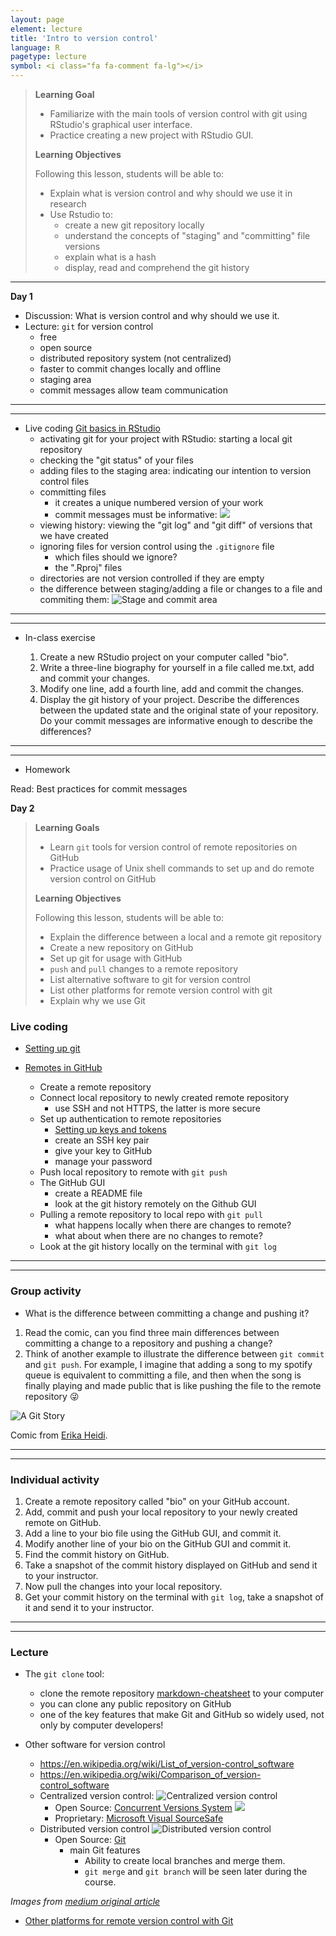 ```yaml
---
layout: page
element: lecture
title: 'Intro to version control'
language: R
pagetype: lecture
symbol: <i class="fa fa-comment fa-lg"></i>
---
```


<!--
[Measuring biodiversity]({{ site.baseurl }}/materials/01_BiodiversityMeasures/01_BiodiversityMeasures.html)

[Manipulating data]({{ site.baseurl }}/materials/02_Manipulating_data/02_ManipulatingData.html)
-->
<!--

Slides:

[Introduction to R and Version Control]({{ site.baseurl }}/materials/01_RIntro_VersionControl/01_RIntro_VersionControl.html)

-->


> **Learning Goal**
>
> - Familiarize with the main tools of version control with git using RStudio's graphical user interface.
> - Practice creating a new project with RStudio GUI.
>
> **Learning Objectives**
>
> Following this lesson, students will be able to:
>
> - Explain what is version control and why should we use it in research
> - Use Rstudio to:
>   - create a new git repository locally
>   - understand the concepts of "staging" and "committing" file versions
>   - explain what is a hash
>   - display, read and comprehend the git history
---

**Day 1**

* Discussion: What is version control and why should we use it.
* Lecture: `git` for version control
  - free
  - open source
  - distributed repository system (not centralized)
  - faster to commit changes locally and offline
  - staging area
  - commit messages allow team communication

---
---

* Live coding [Git basics in RStudio](http://nicercode.github.io/git/rstudio.html)
  - activating git for your project with RStudio: starting a local git repository
  - checking the "git status" of your files
  - adding files to the staging area: indicating our intention to version control files
  - committing files
    - it creates a unique numbered version of your work
    - commit messages must be informative:
    ![](https://workchronicles.com/wp-content/uploads/2020/08/Small-Changes-768x768.png)
  - viewing history: viewing the "git log" and "git diff" of versions that we have created
  - ignoring files for version control using the `.gitignore` file
    - which files should we ignore?
    - the ".Rproj" files
  - directories are not version controlled if they are empty
  - the difference between staging/adding a file or changes to a file and commiting them:
  ![Stage and commit area](https://swcarpentry.github.io/git-novice/fig/git-staging-area.svg)

---
---

* In-class exercise

  1. Create a new RStudio project on your computer called "bio".
  1. Write a three-line biography for yourself in a file called me.txt, add and commit your changes.
  1. Modify one line, add a fourth line, add and commit the changes.
  1. Display the git history of your project. Describe the differences between the updated state and the original state of your repository. Do your commit messages are informative enough to describe the differences?

---
---

* Homework

Read: Best practices for commit messages


**Day 2**

> **Learning Goals**
>
> - Learn `git` tools for version control of remote repositories on GitHub
> - Practice usage of Unix shell commands to set up and do remote version control on GitHub
>
> **Learning Objectives**
>
> Following this lesson, students will be able to:
>
> - Explain the difference between a local and a remote git repository
> - Create a new repository on GitHub
> - Set up git for usage with GitHub
> - `push` and `pull` changes to a remote repository
> - List alternative software to git for version control
> - List other platforms for remote version control with git
> - Explain why we use Git

### Live coding

* [Setting up git](https://swcarpentry.github.io/git-novice/02-setup/index.html)

* [Remotes in GitHub](https://swcarpentry.github.io/git-novice/07-github/index.html)
  - Create a remote repository
  - Connect local repository to newly created remote repository
    - use SSH and not HTTPS, the latter is more secure
  - Set up authentication to remote repositories
    - [Setting up keys and tokens](https://github.com/LunaSare/lunasare-blogdown/blob/main/content/post-dev/2022-02-01_configuring-git/index.md)
    - create an SSH key pair
    - give your key to GitHub
    - manage your password
  - Push local repository to remote with `git push`
  - The GitHub GUI
    - create a README file
    - look at the git history remotely on the Github GUI
  - Pulling a remote repository to local repo with `git pull`
    - what happens locally when there are changes to remote?
    - what about when there are no changes to remote?
  - Look at the git history locally on the terminal with `git log`

---
---

### Group activity

* What is the difference between committing a change and pushing it?

1. Read the comic, can you find three main differences between committing a change to a repository and pushing a change?
2. Think of another example to illustrate the difference between `git commit` and `git push`. For example, I imagine that adding a song to my spotify queue is equivalent to committing a file, and then when the song is finally playing and made public that is like pushing the file to the remote repository 😜

![A Git Story](https://res.cloudinary.com/practicaldev/image/fetch/s--pYxSazy8--/c_limit%2Cf_auto%2Cfl_progressive%2Cq_auto%2Cw_880/https://thepracticaldev.s3.amazonaws.com/i/d9n3kcnc76l5viwl4z2n.jpeg)

Comic from [Erika Heidi](https://dev.to/erikaheidi/stage-commit-push-a-git-story-comic-a37).

<!-- Additional for the activity: a jamboard with missing cells: -->
<!-- Fill the missing cells in the [comparative table](http://cdn.differencebetween.net/wp-content/uploads/2019/10/Commit-vs-Push.jpg). -->


---
---

### Individual activity

1. Create a remote repository called "bio" on your GitHub account.
2. Add, commit and push your local repository to your newly created remote on GitHub.
3. Add a line to your bio file using the GitHub GUI, and commit it.
4. Modify another line of your bio on the GitHub GUI and commit it.
3. Find the commit history on GitHub.
4. Take a snapshot of the commit history displayed on GitHub and send it to your instructor.
5. Now pull the changes into your local repository.
6. Get your commit history on the terminal with `git log`, take a snapshot of it and send it to your instructor.

---
---

### Lecture

* The `git clone` tool:
  - clone the remote repository [markdown-cheatsheet](https://github.com/LunaSare/markdown-cheatsheet) to your computer
  - you can clone any public repository on GitHub
  - one of the key features that make Git and GitHub so widely used, not only by computer developers!

* Other software for version control
  - https://en.wikipedia.org/wiki/List_of_version-control_software
  - https://en.wikipedia.org/wiki/Comparison_of_version-control_software
  - Centralized version control:
  ![Centralized version control](https://miro.medium.com/max/674/1*2FZbXMmr_FTV2T3LFj33sA.png)
    - Open Source: [Concurrent Versions System](https://en.wikipedia.org/wiki/Concurrent_Versions_System)
      ![](http://savannah.nongnu.org/images/Savannah.theme/floating.png)
    - Proprietary: [Microsoft Visual SourceSafe](https://learn.microsoft.com/en-us/previous-versions/ms181038(v=vs.80))
  - Distributed version control
  ![Distributed version control](https://miro.medium.com/max/834/1*2cG4BW2m1E-EcklOLG51jg.png)
    - Open Source: [Git](https://git-scm.com/)
      - main Git features
        - Ability to create local branches and merge them.
        - `git merge` and `git branch` will be seen later during the course.

_Images from [medium original article](https://medium.com/analytics-vidhya/what-is-version-control-tool-explore-git-and-github-e8c4e719bc05)_

* [Other platforms for remote version control with Git](https://www.guru99.com/github-alternative.html)
